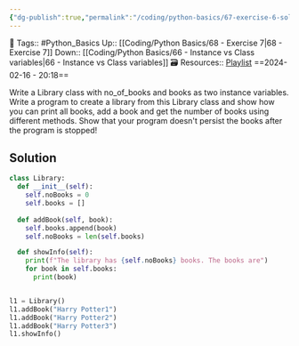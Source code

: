 ```yaml
---
{"dg-publish":true,"permalink":"/coding/python-basics/67-exercise-6-solution/","dgPassFrontmatter":true,"noteIcon":"3","created":"2024-02-16T20:18:26.299+05:30","updated":"2024-02-17T15:11:25.502+05:30"}
---
```


🧶 Tags:: #Python_Basics 
Up:: [[Coding/Python Basics/68 - Exercise 7\|68 - Exercise 7]]
Down:: [[Coding/Python Basics/66 - Instance vs Class variables\|66 - Instance vs Class variables]]
🗃 Resources:: [Playlist](https://www.youtube.com/playlist?list=PLu0W_9lII9agwh1XjRt242xIpHhPT2llg)
==2024-02-16 - 20:18==

Write a Library class with no_of_books and books as two instance variables. Write a program to create a library from this Library class and show how you can print all books, add a book and get the number of books using different methods. Show that your program doesn't persist the books after the program is stopped!

## Solution
```python
class Library:
  def __init__(self):
    self.noBooks = 0
    self.books = []
    
  def addBook(self, book):
    self.books.append(book)
    self.noBooks = len(self.books)

  def showInfo(self):
    print(f"The library has {self.noBooks} books. The books are")
    for book in self.books:
      print(book)


l1 = Library()
l1.addBook("Harry Potter1")
l1.addBook("Harry Potter2")
l1.addBook("Harry Potter3")
l1.showInfo()
```